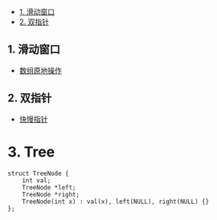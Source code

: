 <!-- GFM-TOC -->
* [1. 滑动窗口](#1-滑动窗口)
* [2. 双指针](#2-双指针)

<!-- GFM-TOC -->

## 1. 滑动窗口   
- [数组原地操作](./c2_array/数组原地操作.md)
## 2. 双指针
- [快慢指针](./c4_linkedlist/快慢指针.md)
# 3. Tree   
```
struct TreeNode {
    int val;
    TreeNode *left;
    TreeNode *right;
    TreeNode(int x) : val(x), left(NULL), right(NULL) {}
};
```
